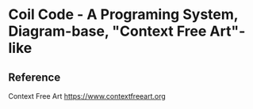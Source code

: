 # Coil Code - A Programing System, Diagram-base, "Context Free Art"-like

## Reference

Context Free Art
https://www.contextfreeart.org
